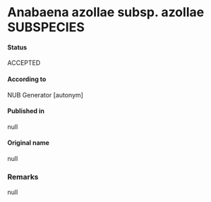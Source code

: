 # Anabaena azollae subsp. azollae SUBSPECIES

#### Status
ACCEPTED

#### According to
NUB Generator [autonym]

#### Published in
null

#### Original name
null

### Remarks
null